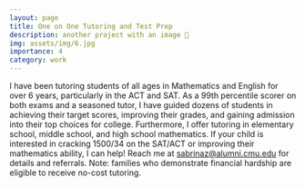 ```yaml
---
layout: page
title: One on One Tutoring and Test Prep
description: another project with an image 🎉
img: assets/img/6.jpg
importance: 4
category: work
---
```


I have been tutoring students of all ages in Mathematics and English for over 6 years, particularly in the ACT and SAT. As a 99th percentile scorer on both exams and a seasoned tutor, I have guided dozens of students in achieving their target scores, improving their grades, and gaining admission into their top choices for college. Furthermore, I offer tutoring in elementary school, middle school, and high school mathematics. If your child is interested in cracking 1500/34 on the SAT/ACT or improving their mathematics ability, I can help! Reach me at sabrinaz@alumni.cmu.edu for details and referrals. Note: families who demonstrate financial hardship are eligible to receive no-cost tutoring. 

